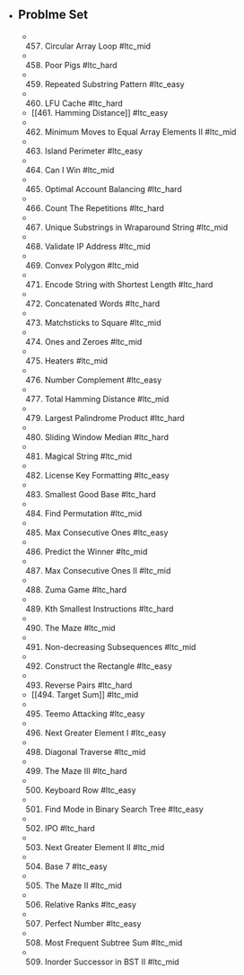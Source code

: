 - ## Problme Set
	- 457. Circular Array Loop #ltc_mid
	- 458. Poor Pigs #ltc_hard
	- 459. Repeated Substring Pattern #ltc_easy
	- 460. LFU Cache #ltc_hard
	- [[461. Hamming Distance]] #ltc_easy
	- 462. Minimum Moves to Equal Array Elements II #ltc_mid
	- 463. Island Perimeter #ltc_easy
	- 464. Can I Win #ltc_mid
	- 465. Optimal Account Balancing #ltc_hard
	- 466. Count The Repetitions #ltc_hard
	- 467. Unique Substrings in Wraparound String #ltc_mid
	- 468. Validate IP Address #ltc_mid
	- 469. Convex Polygon #ltc_mid
	- 471. Encode String with Shortest Length #ltc_hard
	- 472. Concatenated Words #ltc_hard
	- 473. Matchsticks to Square #ltc_mid
	- 474. Ones and Zeroes #ltc_mid
	- 475. Heaters #ltc_mid
	- 476. Number Complement #ltc_easy
	- 477. Total Hamming Distance #ltc_mid
	- 479. Largest Palindrome Product #ltc_hard
	- 480. Sliding Window Median #ltc_hard
	- 481. Magical String #ltc_mid
	- 482. License Key Formatting #ltc_easy
	- 483. Smallest Good Base #ltc_hard
	- 484. Find Permutation #ltc_mid
	- 485. Max Consecutive Ones #ltc_easy
	- 486. Predict the Winner #ltc_mid
	- 487. Max Consecutive Ones II #ltc_mid
	- 488. Zuma Game #ltc_hard
	- 489. Kth Smallest Instructions #ltc_hard
	- 490. The Maze #ltc_mid
	- 491. Non-decreasing Subsequences #ltc_mid
	- 492. Construct the Rectangle #ltc_easy
	- 493. Reverse Pairs #ltc_hard
	- [[494. Target Sum]] #ltc_mid
	- 495. Teemo Attacking #ltc_easy
	- 496. Next Greater Element I #ltc_easy
	- 498. Diagonal Traverse #ltc_mid
	- 499. The Maze III #ltc_hard
	- 500. Keyboard Row #ltc_easy
	- 501. Find Mode in Binary Search Tree #ltc_easy
	- 502. IPO #ltc_hard
	- 503. Next Greater Element II #ltc_mid
	- 504. Base 7 #ltc_easy
	- 505. The Maze II #ltc_mid
	- 506. Relative Ranks #ltc_easy
	- 507. Perfect Number #ltc_easy
	- 508. Most Frequent Subtree Sum #ltc_mid
	- 509. Inorder Successor in BST II #ltc_mid